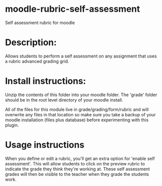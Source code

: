 # moodle-rubric-self-assessment
Self assessment rubric for moodle

# Description:
Allows students to perform a self assessment on any assignment that uses a rubric advanced grading grid.

# Install instructions:
Unzip the contents of this folder into your moodle folder. The 'grade' folder should be in the root level directory of your moodle install. 

All of the files for this module live in grade/grading/form/rubric and will overwrite any files in that location so make sure you take a backup of your moodle installation (files plus database) before experimenting with this plugin.

# Usage instructions
When you define or edit a rubric, you'll get an extra option for 'enable self assessment'.
This will allow students to click on the preview rubric to indicate the grade they think they're working at.
These self assessment grades will then be visible to the teacher when they grade the students work.
